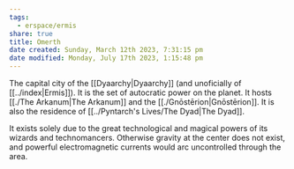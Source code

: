 ```yaml
---
tags:
  - erspace/ermis
share: true
title: Omerth
date created: Sunday, March 12th 2023, 7:31:15 pm
date modified: Monday, July 17th 2023, 1:15:48 pm
---
```


The capital city of the [[Dyaarchy|Dyaarchy]] (and unoficially of [[../index|Ermis]]). It is the set of autocratic power on the planet. It hosts [[./The Arkanum|The Arkanum]] and the [[./Gnōstērion|Gnōstērion]]. It is also the residence of [[../Pyntarch's Lives/The Dyad|The Dyad]]. 

It exists solely due to the great technological and magical powers of its wizards and technomancers. Otherwise gravity at the center does not exist, and powerful electromagnetic currents would arc uncontrolled through the area. 
